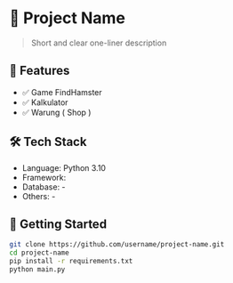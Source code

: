 # 🚀 Project Name

> Short and clear one-liner description

## 📌 Features
- ✅ Game FindHamster
- ✅ Kalkulator
- ✅ Warung ( Shop )

## 🛠️ Tech Stack
- Language: Python 3.10
- Framework: 
- Database: -
- Others: -

## 🚀 Getting Started
```bash
git clone https://github.com/username/project-name.git
cd project-name
pip install -r requirements.txt
python main.py
